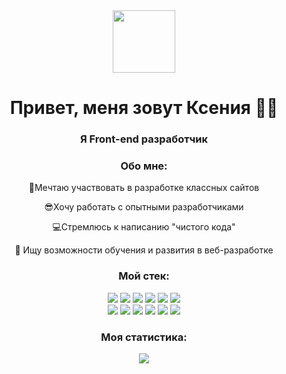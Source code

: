 <div align="center" display="flex" flex-direction="row">
<img align="center" width="100px" height="100px" src="https://cdn-icons.flaticon.com/png/512/560/premium/560217.png?token=exp=1656701777~hmac=19b7a14c8214122934376e5a4bb119cc">
<h1 align="center">Привет, меня зовут Ксения 👋🙂</h1>
<h3 align="center">Я Front-end разработчик</h3>
</div>
<h3 align="center">Обо мне:</h3>
<p align="center">🎯Мечтаю участвовать в разработке классных сайтов</p>
<p align="center">😎Хочу работать с опытными разработчиками</p>
<p align="center">💻Стремлюсь к написанию "чистого кода"</p>
<p align="center">🌱 Ищу возможности обучения и развития в веб-разработке</p>
<h3 align="center">Мой стек:</h3>
<div align="center" display="flex" flex-direction="row">
  <img src="https://img.shields.io/badge/nginx-%23009639.svg?style=for-the-badge&logo=nginx&logoColor=white">
  <img src="https://img.shields.io/badge/css3-%231572B6.svg?style=for-the-badge&logo=css3&logoColor=white">
  <img src="https://img.shields.io/badge/html5-%23E34F26.svg?style=for-the-badge&logo=html5&logoColor=white">
  <img src="https://img.shields.io/badge/ESLint-4B3263?style=for-the-badge&logo=eslint&logoColor=white">
  <img src="https://img.shields.io/badge/Postman-FF6C37?style=for-the-badge&logo=postman&logoColor=white">
  <img src="https://img.shields.io/badge/javascript-%23323330.svg?style=for-the-badge&logo=javascript&logoColor=%23F7DF1E">
</div>
<div align="center" display="flex" flex-direction="row">
  <img src="https://img.shields.io/badge/git-%23F05033.svg?style=for-the-badge&logo=git&logoColor=white">
  <img src="https://img.shields.io/badge/NPM-%23000000.svg?style=for-the-badge&logo=npm&logoColor=white">
  <img src="https://img.shields.io/badge/node.js-6DA55F?style=for-the-badge&logo=node.js&logoColor=white">
  <img src="https://img.shields.io/badge/react-%2320232a.svg?style=for-the-badge&logo=react&logoColor=%2361DAFB">
  <img src="https://img.shields.io/badge/webpack-%238DD6F9.svg?style=for-the-badge&logo=webpack&logoColor=black">
  <img src="https://img.shields.io/badge/MongoDB-%234ea94b.svg?style=for-the-badge&logo=mongodb&logoColor=white">
</div>
<h3 align="center">Моя статистика:</h3>
<div align="center">
 <img src="https://github-readme-stats.vercel.app/api/top-langs/?username=volkovakv&layout=compact"
</div>
